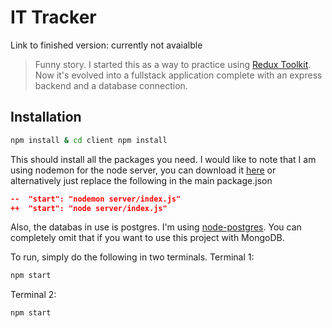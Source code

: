 # IT Tracker

Link to finished version: currently not avaialble

> Funny story. I started this as a way to practice using [Redux Toolkit](https://redux-toolkit.js.org/).
> Now it's evolved into a fullstack application complete with an express backend and a database connection.

## Installation

```bash
npm install & cd client npm install
```

This should install all the packages you need. I would like to note that I am using nodemon for the node server, you can download it [here](https://nodemon.io/) or alternatively just replace the following in the main package.json

```json
--  "start": "nodemon server/index.js"
++  "start": "node server/index.js"
```

Also, the databas in use is postgres. I'm using [node-postgres](https://node-postgres.com/). You can completely omit that if you want to use this project with MongoDB.

To run, simply do the following in two terminals.
Terminal 1:

```bash
npm start
```

Terminal 2:

```bash
npm start
```
